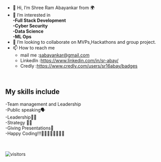 
- 👋 Hi, I’m Shree Ram Abayankar from 🌍
- 👀 I’m interested in <br>
        <b>-Full Stack Development<br>
           -Cyber Security<br>
           -Data Science <br>
           -ML Ops<br>
        </b>
- 💞️ I’m looking to collaborate on MVPs,Hackathons and group project. 
- 📫 How to reach me 
    -  mail me  :sabayankar@gmail.com
    - LinkedIn  :https://www.linkedin.com/in/sr-abay/
    - Credly    :https://www.credly.com/users/sr16abay/badges
 <br>
<h2>My  skills include<br></h2>
-Team management and Leadership<br>
-Public speaking🗣<br>
-Leadership👨‍⚖️<br>
-Strategy 👨‍💻<br>
-Giving Presentations🤘<br>
-Happy Coding!!!👨‍💻👩‍💻👨‍💻👩‍💻 <br>   <br><br>


![visitors](https://visitor-badge.glitch.me/badge?page_id=sr-abay.sr-abay)

      

<!---
sr-abay/sr-abay is a ✨ special ✨ repository because its `README.md` (this file) appears on your GitHub profile.
You can click the Preview link to take a look at your changes.
--->
 
